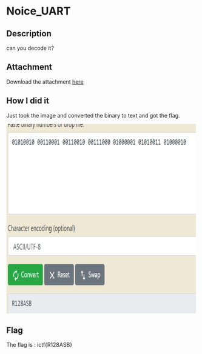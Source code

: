 # Noice_UART
## Description
can you decode it?
## Attachment
Download the attachment [here](https://traboda-arena-36.s3.amazonaws.com/files/attachments/uartdata_d97139a4-73fd-459f-8f53-d839d0bb0aa2.png?X-Amz-Algorithm=AWS4-HMAC-SHA256&X-Amz-Credential=AKIA6GUFVMV6HO3NYL6Z%2F20220630%2Fap-south-1%2Fs3%2Faws4_request&X-Amz-Date=20220630T152402Z&X-Amz-Expires=3600&X-Amz-SignedHeaders=host&X-Amz-Signature=4cd8e5c9af8ea21cd4d55530e21b2e5d5f932c708579c182866e92e2b38d457a)
## How I did it
Just took the image and converted the binary to text and got the flag.

<img src="/picture/NoiceUART.png" style="height: 500px; width:500px;"/>


## Flag
The flag is : ictf{R128ASB}
